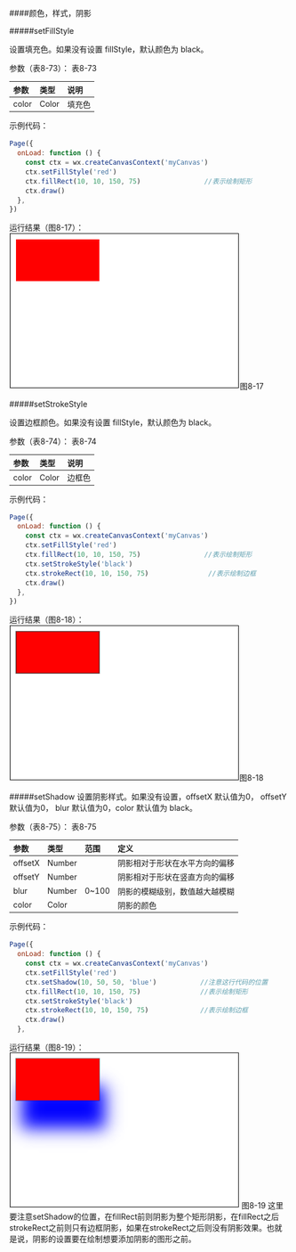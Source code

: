####颜色，样式，阴影

#####setFillStyle

设置填充色。如果没有设置 fillStyle，默认颜色为 black。

参数（表8-73）：
表8-73

|参数	|类型	|说明|
| :--- | :--- | :--- |
|color	|Color 	|填充色|

示例代码：
```js
Page({
  onLoad: function () {
    const ctx = wx.createCanvasContext('myCanvas')
    ctx.setFillStyle('red')
    ctx.fillRect(10, 10, 150, 75)                //表示绘制矩形
    ctx.draw()
  },
})
```
运行结果（图8-17）：
![](/assets/8-17.png)图8-17

#####setStrokeStyle

设置边框颜色。如果没有设置 fillStyle，默认颜色为 black。

参数（表8-74）：
表8-74

|参数	|类型	|说明|
| :--- | :--- | :--- |
|color	|Color 	|边框色|

示例代码：
```js
Page({
  onLoad: function () {
    const ctx = wx.createCanvasContext('myCanvas')
    ctx.setFillStyle('red')
    ctx.fillRect(10, 10, 150, 75)                //表示绘制矩形
    ctx.setStrokeStyle('black')
    ctx.strokeRect(10, 10, 150, 75)               //表示绘制边框
    ctx.draw()
  },
})
```
运行结果（图8-18）：
![](/assets/8-18.png)图8-18

#####setShadow
设置阴影样式。如果没有设置，offsetX 默认值为0， offsetY 默认值为0， blur 默认值为0，color 默认值为 black。

参数（表8-75）：
表8-75

|参数	|类型	|范围	|定义|
| :--- | :--- | :--- |:--- |
|offsetX	|Number	|	|阴影相对于形状在水平方向的偏移|
|offsetY	|Number	|	|阴影相对于形状在竖直方向的偏移|
|blur	|Number	|0~100|	阴影的模糊级别，数值越大越模糊|
|color	|Color	|	|阴影的颜色|

示例代码：

```js
Page({
  onLoad: function () {
    const ctx = wx.createCanvasContext('myCanvas')
    ctx.setFillStyle('red')
    ctx.setShadow(10, 50, 50, 'blue')           //注意这行代码的位置
    ctx.fillRect(10, 10, 150, 75)               //表示绘制矩形
    ctx.setStrokeStyle('black')
    ctx.strokeRect(10, 10, 150, 75)             //表示绘制边框
    ctx.draw()
  },
```
运行结果（图8-19）：
![](/assets/8-19.png) 图8-19
这里要注意setShadow的位置，在fillRect前则阴影为整个矩形阴影，在fillRect之后strokeRect之前则只有边框阴影，如果在strokeRect之后则没有阴影效果。也就是说，阴影的设置要在绘制想要添加阴影的图形之前。
